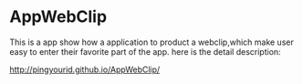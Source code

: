 AppWebClip
=========
This is a app show how a application to product a webclip,which make user easy to enter their favorite part of the app.
here is the detail description:

http://pingyourid.github.io/AppWebClip/
